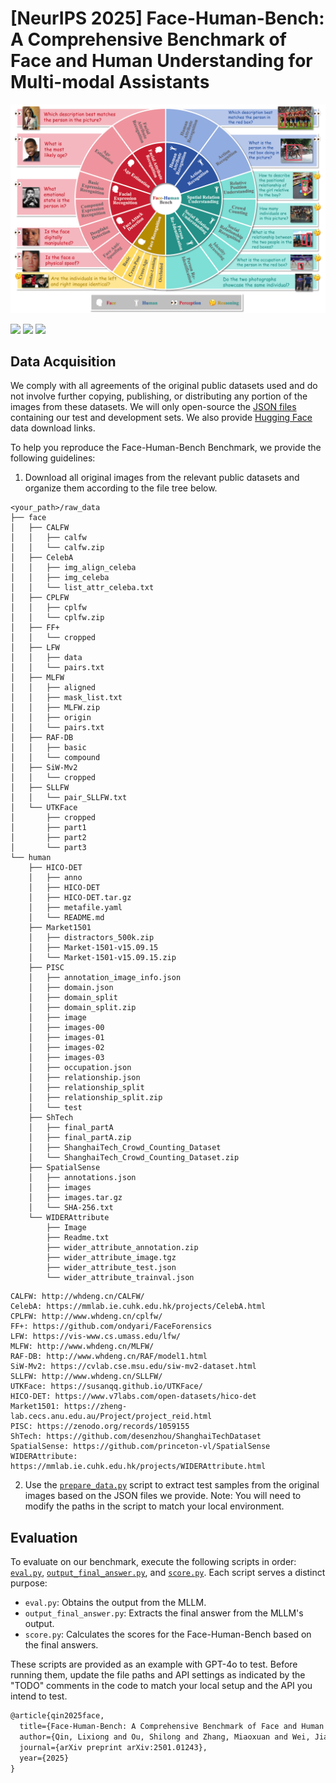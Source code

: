 # [NeurIPS 2025] Face-Human-Bench: A Comprehensive Benchmark of Face and Human Understanding for Multi-modal Assistants



 <img src="pictures/face_human_bench.png" alt="Image" width="800">

<a href='https://face-human-bench.github.io/'><img src='https://img.shields.io/badge/Project-Page-blue'></a>
<a href='https://arxiv.org/abs/2501.01243'><img src='https://img.shields.io/badge/Paper-arXiv-red'></a>
<a href='https://huggingface.co/datasets/InQ2025/Face-Human-Bench'><img src='https://img.shields.io/badge/%F0%9F%A4%97%20Hugging%20Face-Dataset-orange'></a>







## Data Acquisition
We comply with all agreements of the original public datasets used and do not involve further copying, publishing, or distributing any portion of the images from these datasets. We will only open-source the [JSON files](data) containing our test and development sets.
We also provide [Hugging Face](https://huggingface.co/datasets/InQ2025/Face-Human-Bench) data download links.

To help you reproduce the Face-Human-Bench Benchmark, we provide the following guidelines:

1. Download all original images from the relevant public datasets and organize them according to the file tree below.

```
<your_path>/raw_data
├── face
│   ├── CALFW
│   │   ├── calfw
│   │   └── calfw.zip
│   ├── CelebA
│   │   ├── img_align_celeba
│   │   ├── img_celeba
│   │   └── list_attr_celeba.txt
│   ├── CPLFW
│   │   ├── cplfw
│   │   └── cplfw.zip
│   ├── FF+
│   │   └── cropped
│   ├── LFW
│   │   ├── data
│   │   └── pairs.txt
│   ├── MLFW
│   │   ├── aligned
│   │   ├── mask_list.txt
│   │   ├── MLFW.zip
│   │   ├── origin
│   │   └── pairs.txt
│   ├── RAF-DB
│   │   ├── basic
│   │   └── compound
│   ├── SiW-Mv2
│   │   └── cropped
│   ├── SLLFW
│   │   └── pair_SLLFW.txt
│   └── UTKFace
│       ├── cropped
│       ├── part1
│       ├── part2
│       └── part3
└── human
    ├── HICO-DET
    │   ├── anno
    │   ├── HICO-DET
    │   ├── HICO-DET.tar.gz
    │   ├── metafile.yaml
    │   └── README.md
    ├── Market1501
    │   ├── distractors_500k.zip
    │   ├── Market-1501-v15.09.15
    │   └── Market-1501-v15.09.15.zip
    ├── PISC
    │   ├── annotation_image_info.json
    │   ├── domain.json
    │   ├── domain_split
    │   ├── domain_split.zip
    │   ├── image
    │   ├── images-00
    │   ├── images-01
    │   ├── images-02
    │   ├── images-03
    │   ├── occupation.json
    │   ├── relationship.json
    │   ├── relationship_split
    │   ├── relationship_split.zip
    │   └── test
    ├── ShTech
    │   ├── final_partA
    │   ├── final_partA.zip
    │   ├── ShanghaiTech_Crowd_Counting_Dataset
    │   └── ShanghaiTech_Crowd_Counting_Dataset.zip
    ├── SpatialSense
    │   ├── annotations.json
    │   ├── images
    │   ├── images.tar.gz
    │   └── SHA-256.txt
    └── WIDERAttribute
        ├── Image
        ├── Readme.txt
        ├── wider_attribute_annotation.zip
        ├── wider_attribute_image.tgz
        ├── wider_attribute_test.json
        └── wider_attribute_trainval.json
```

    CALFW: http://whdeng.cn/CALFW/
    CelebA: https://mmlab.ie.cuhk.edu.hk/projects/CelebA.html
    CPLFW: http://www.whdeng.cn/cplfw/
    FF+: https://github.com/ondyari/FaceForensics
    LFW: https://vis-www.cs.umass.edu/lfw/
    MLFW: http://www.whdeng.cn/MLFW/
    RAF-DB: http://www.whdeng.cn/RAF/model1.html
    SiW-Mv2: https://cvlab.cse.msu.edu/siw-mv2-dataset.html
    SLLFW: http://www.whdeng.cn/SLLFW/
    UTKFace: https://susanqq.github.io/UTKFace/
    HICO-DET: https://www.v7labs.com/open-datasets/hico-det
    Market1501: https://zheng-lab.cecs.anu.edu.au/Project/project_reid.html
    PISC: https://zenodo.org/records/1059155
    ShTech: https://github.com/desenzhou/ShanghaiTechDataset
    SpatialSense: https://github.com/princeton-vl/SpatialSense
    WIDERAttribute: https://mmlab.ie.cuhk.edu.hk/projects/WIDERAttribute.html

   
2. Use the [`prepare_data.py`](code/prepare_data.py) script to extract test samples from the original images based on the JSON files we provide. Note: You will need to modify the paths in the script to match your local environment. 


## Evaluation

To evaluate on our benchmark, execute the following scripts in order: [`eval.py`](code/evaluation/eval.py), [`output_final_answer.py`](code/evaluation/output_final_answer.py), and [`score.py`](code/evaluation/score.py). Each script serves a distinct purpose:

- `eval.py`: Obtains the output from the MLLM.
- `output_final_answer.py`: Extracts the final answer from the MLLM's output.
- `score.py`: Calculates the scores for the Face-Human-Bench based on the final answers.

These scripts are provided as an example with GPT-4o to test. Before running them, update the file paths and API settings as indicated by the "TODO" comments in the code to match your local setup and the API you intend to test.


```latex
@article{qin2025face,
  title={Face-Human-Bench: A Comprehensive Benchmark of Face and Human Understanding for Multi-modal Assistants},
  author={Qin, Lixiong and Ou, Shilong and Zhang, Miaoxuan and Wei, Jiangning and Zhang, Yuhang and Song, Xiaoshuai and Liu, Yuchen and Wang, Mei and Xu, Weiran},
  journal={arXiv preprint arXiv:2501.01243},
  year={2025}
}
```


